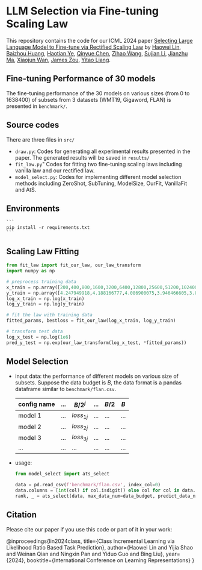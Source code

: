 # LLM Selection via Fine-tuning Scaling Law

This repository contains the code for our ICML 2024 paper [Selecting Large Language Model to Fine-tune via Rectified Scaling Law](https://arxiv.org/pdf/2402.02314.pdf) by [Haowei Lin](https://linhaowei1.github.io/), [Baizhou Huang](https://scholar.google.com/citations?user=1Zx1wi8AAAAJ), [Haotian Ye](https://haotianye.com/), [Qinyue Chen](https://scholar.google.com/citations?user=y13QmxkAAAAJ&hl=zh-CN&oi=ao), [Zihao Wang](https://zhwang4ai.github.io/), [Sujian Li](https://pku-tangent.github.io/), [Jianzhu Ma](https://majianzhu.com/), [Xiaojun Wan](https://wanxiaojun.github.io/), [James Zou](https://www.james-zou.com/), [Yitao Liang](https://scholar.google.com/citations?user=KVzR1XEAAAAJ).

## Fine-tuning Performance of 30 models
The fine-tuning performance of the 30 models on various sizes (from 0 to 1638400) of subsets from 3 datasets (WMT19, Gigaword, FLAN) is presented in `benchmark/`.

## Source codes

There are three files in `src/`

- `draw.py`: Codes for generating all experimental results presented in the paper. The generated results will be saved in `results/`
- `fit_law.py`" Codes for fitting two fine-tuning scaling laws including vanilla law and our rectified law.
- `model_select.py`: Codes for implementing different model selection methods including ZeroShot, SubTuning, ModelSize, OurFit, VanillaFit and AtS.

## Environments

    ```
    pip install -r requirements.txt
    ```

## Scaling Law Fitting

```python
from fit_law import fit_our_law, our_law_transform
import numpy as np

# preprocess training data
x_train = np.array([200,400,800,1600,3200,6400,12800,25600,51200,102400,204800,409600,819200,1638400])
y_train = np.array([4.247949918,4.188166777,4.086900075,3.946466605,3.808449984,3.645450115,3.420799971,3.165299892,2.91552496,2.652625084,2.382649899,2.151550055,1.91655004,1.742699981])
log_x_train = np.log(x_train)
log_y_train = np.log(y_train)

# fit the law with training data
fitted_params, bestloss = fit_our_law(log_x_train, log_y_train)

# transform test data
log_x_test = np.log(1e6)
pred_y_test = np.exp(our_law_transform(log_x_test, *fitted_params))
```

## Model Selection

- input data: the performance of different models on various size of subsets. Suppose the data budget is $B$, the data format is a pandas dataframe similar to `benchmark/flan.csv`.

    |  config name   | ... | $B/2^j$ | ... |$B/2$ |$B$|
    |  ----  | ----  |  ----  | ----  | --| -|
    | model 1 | ... | $loss_{1j}$ | ...| ... | ... |
    | model 2 | ... | $loss_{2j}$ | ...| ... | ... |
    | model 3 | ... | $loss_{3j}$ |...| ... | ... |
    | ... | ... | ... | ... | ... | ... |

- usage:
    ```python
    from model_select import ats_select

    data = pd.read_csv(f'benchmark/flan.csv', index_col=0)
    data.columns = [int(col) if col.isdigit() else col for col in data.columns]
    rank, _ = ats_select(data, max_data_num=data_budget, predict_data_num=number) # return the model ranking of AtS selection
    ```

## Citation

Please cite our paper if you use this code or part of it in your work:

@inproceedings{lin2024class,
      title={Class Incremental Learning via Likelihood Ratio Based Task Prediction}, 
      author={Haowei Lin and Yijia Shao and Weinan Qian and Ningxin Pan and Yiduo Guo and Bing Liu},
      year={2024},
      booktitle={International Conference on Learning Representations}
}